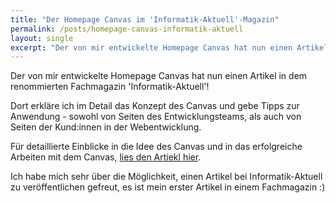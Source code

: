 ```yaml
---
title: "Der Homepage Canvas im 'Informatik-Aktuell'-Magazin"
permalink: /posts/homepage-canvas-informatik-aktuell
layout: single
excerpt: "Der von mir entwickelte Homepage Canvas hat nun einen Artikel in dem renommierten Fachmagazin 'Informatik-Aktuell'!"
---
```


Der von mir entwickelte Homepage Canvas hat nun einen Artikel in dem renommierten Fachmagazin 'Informatik-Aktuell'!

Dort erkläre ich im Detail das Konzept des Canvas und gebe Tipps zur Anwendung - sowohl von Seiten
des Entwicklungsteams, als auch von Seiten der Kund:innen in der Webentwicklung.

Für detaillierte Einblicke in die Idee des Canvas und in das erfolgreiche Arbeiten mit dem Canvas, [lies den Artiekl hier](https://www.informatik-aktuell.de/entwicklung/methoden/strategische-website-planung-mit-dem-homepage-canvas.html).

Ich habe mich sehr über die Möglichkeit, einen Artikel bei Informatik-Aktuell zu veröffentlichen gefreut, es ist mein erster
Artikel in einem Fachmagazin :)
